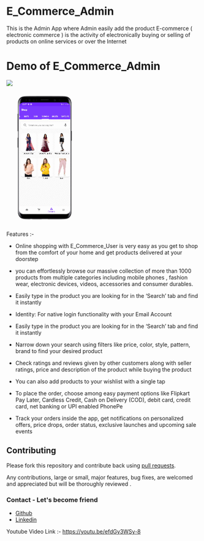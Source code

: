 # E_Commerce_Admin
This is the Admin App where Admin easily add the product 
E-commerce ( electronic commerce ) is the activity of electronically buying or selling of products on online services or over the Internet 

# Demo of E_Commerce_Admin

 <a style="margin:20;padding:0" href="https://www.youtube.com/watch?v=efdGy3WSy-8&t=17s">
  <img src="https://raw.githubusercontent.com/mayankkasera/Movie-Stack/master/media/youtube.png" width="200" >
 </a>

  <img width="200px"   src="https://github.com/Amirkhan5949/E_Commerce_Admin/blob/master/app/src/main/gif/gif.gif"></br>


Features :-
* Online shopping with E_Commerce_User is very easy as you get to shop from the comfort of your home and get products delivered
  at your doorstep
  
* you can effortlessly browse our massive collection of more than 1000 products from multiple categories including mobile phones , 
  fashion wear, electronic devices, videos, accessories and consumer durables. 
  
 * Easily type in the product you are looking for in the ‘Search’ tab and find it instantly
 * Identity: For native login functionality with your Email Account
 * Easily type in the product you are looking for in the ‘Search’ tab and find it instantly
 *  Narrow down your search using filters like price, color, style, pattern, brand to find your desired product
 * Check ratings and reviews given by other customers along with seller ratings, price and description of the product while buying the product
 * You can also add products to your wishlist with a single tap
 * To place the order, choose among easy payment options like Flipkart Pay Later, Cardless Credit, Cash on Delivery (COD), debit card, credit card, net banking or UPI enabled PhonePe
 * Track your orders inside the app, get notifications on personalized offers, price drops, order status, exclusive launches and upcoming sale events
 
  ## Contributing

Please fork this repository and contribute back using
[pull requests](https://github.com/Amirkhan5949/ChatApp/pulls).

Any contributions, large or small, major features, bug fixes, are welcomed and appreciated
but will be thoroughly reviewed .

### Contact - Let's become friend
 - [Github](https://github.com/Amirkhan5949)
- [Linkedin](https://www.linkedin.com/in/aamir-khan-710185197/)

Youtube Video Link :-  https://youtu.be/efdGy3WSy-8

